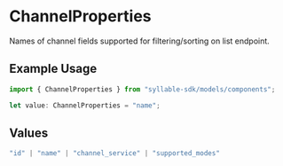 # ChannelProperties

Names of channel fields supported for filtering/sorting on list endpoint.

## Example Usage

```typescript
import { ChannelProperties } from "syllable-sdk/models/components";

let value: ChannelProperties = "name";
```

## Values

```typescript
"id" | "name" | "channel_service" | "supported_modes"
```